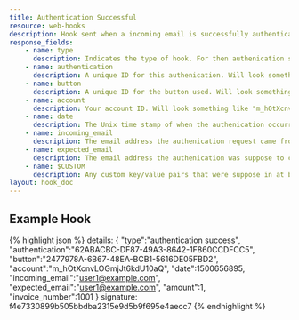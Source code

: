 ```yaml
---
title: Authentication Successful
resource: web-hooks
description: Hook sent when a incoming email is successfully authenticated.
response_fields:
    - name: type
      description: Indicates the type of hook. For then authenication successful hook, it's always "authentication success". 
    - name: authentication
      description: A unique ID for this authenication. Will look something like "62ABACBC-DF87-49A3-8642-1F860CCDFCC5".
    - name: button
      description: A unique ID for the button used. Will look something like "2477978A-6B67-48EA-BCB1-5616DE05FBD2".    
    - name: account
      description: Your account ID. Will look something like "m_hOtXcnvLOGmjJt6kdU10aQ".
    - name: date
      description: The Unix time stamp of when the authenication occurred. 
    - name: incoming_email
      description: The email address the authenication request came from. 
    - name: expected_email
      description: The email address the authenication was suppose to come from (if it was provided when the button was created).
    - name: $CUSTOM
      description: Any custom key/value pairs that were suppose in at button creation will be included here. 
layout: hook_doc
---
```


## Example Hook
{% highlight json %}
  details: 
  {
    "type":"authentication success",
    "authentication":"62ABACBC-DF87-49A3-8642-1F860CCDFCC5",
    "button":"2477978A-6B67-48EA-BCB1-5616DE05FBD2",
    "account":"m_hOtXcnvLOGmjJt6kdU10aQ",
    "date":1500656895,
    "incoming_email":"user1@example.com",
    "expected_email":"user1@example.com",
    "amount":1,
    "invoice_number":1001
  }
  signature: f4e7330899b505bbdba2315e9d5b9f695e4aecc7
{% endhighlight %}